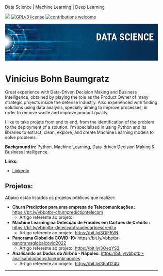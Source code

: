 Data Science | Machine Learning | Deep Learning

[![](https://img.shields.io/badge/python-3.7+-blue.svg)](https://www.python.org/downloads/release/python-365/) [![GPLv3 license](https://img.shields.io/badge/License-GPLv3-blue.svg)](http://perso.crans.org/besson/LICENSE.html) [![contributions welcome](https://img.shields.io/badge/contributions-welcome-brightgreen.svg?style=flat)](https://github.com/carlosfab/data_science/issues)

<p align="center">
  <img src="banner.png" >
</p>

# Vinícius Bohn Baumgratz

Great experience with Data-Driven Decision Making and Business Intelligence, obtained by playing the role as the Product Owner of many strategic projects inside the defense industry. Also experienced with finding solutions using data analysis, specially aiming to improve processes, in order to remove waste and improve product quality.

I like to take projets from end to end, from the identification of the problem to the deployment of a solution. I'm specialized in using Python and its libraries to extract, clean, explore, and create Machine Learning models to solve problems.

**Background in:** Python, Machine Learning, Data-driven Decision Making & Business Intelligence.

**Links:**
* [LinkedIn](https://www.linkedin.com/in/viniciusbohnbaumgratz/)

## Projetos:
Abaixo estão listados os projetos públicos que realizei:

* **Churn Prediction para uma empresa de Telecomunicações :** https://bit.ly/vbbptbr-churnpredictiontelecom
  * Artigo referente ao projeto: 
* **Machine Learning na Detecção de Fraudes em Cartões de Crédito :** https://bit.ly/vbbptbr-deteccaofraudecartoescredito
  * Artigo referente ao projeto: https://bit.ly/3OjF5VN
* **Panorama Global da COVID-19:** https://bit.ly/vbbptbr-panoramaglobalcovid2022
  * Artigo referente ao projeto: https://bit.ly/3OeqYS2
* **Analisando os Dados do Airbnb - Nápoles:** https://bit.ly/vbbptbr-analisandodadosdoairbnbnapoles
  * Artigo referente ao projeto: https://bit.ly/36aD24U


---


